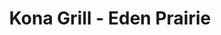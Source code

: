 ---
layout: place
title: "Kona Grill - Eden Prairie"
permalink: /minnesota/eden-prairie/kona-grill-eden-prairie.html
stateAbbr: MN
stateName: Minnesota
cityName: Eden Prairie
place_id: ChIJnW4txKIY9ocR4QoonRZmb6Q
photos:
  - name: >-
      places/ChIJnW4txKIY9ocR4QoonRZmb6Q/photos/AeeoHcLMmFGPKTvDI-_qCkDhg02URWAy7II4GzkQB_b2tAxJ3bniTVoOov4b8Itat3PZbopzoR76fQu-Hw8CGLvcf8XGkK9-9G9WWhxfIYHYwJ7hRFeEB4KtgJYzzQoRd8gYkdkxs7BW0EzGX0pqoR62l-ZfbefpKnsWTi8G9W5YCovcdP3WBkKOteNXeHnb_ESDuB-dUdHg_ouBlRawtt_QXGc7YeSDv2hZzkO8Sf5VN5z_nYywFkPdwtidpJtLEpgVq_DdFTvglUiwdIlcv6_Ec9uAZvDXM3F423Yyu09NE3GIRxM18DS6u8XiLd70yBRnV3xnK5EJqnGO_TX-saQdPO5z7VNbVpWuU4pOXrut09nzZx5oJxp7H3VdsTgSzfL87E9OT-9V1sA0p6Z1rMjgOKf5OfxOoKEL7XceQpTMdSXh--qg
    widthPx: 4032
    heightPx: 3024
    authorAttributions:
      - displayName: Paul Neumann
        uri: https://maps.google.com/maps/contrib/112571725805444518553
        photoUri: >-
          https://lh3.googleusercontent.com/a-/ALV-UjUrvL8S-UIWcKApwLoTvbXIVCyjn5SyACeRsjYJHMR2Uu_OAcfO=s100-p-k-no-mo
    flagContentUri: >-
      https://www.google.com/local/imagery/report/?cb_client=maps_api_places.places_api&image_key=!1e10!2sCIHM0ogKEICAgIDEtuKj4AE&hl=en-US
    googleMapsUri: >-
      https://www.google.com/maps/place//data=!3m4!1e2!3m2!1sCIHM0ogKEICAgIDEtuKj4AE!2e10!4m2!3m1!1s0x87f618a2c42d6e9d:0xa46f66169d280ae1
  - name: >-
      places/ChIJnW4txKIY9ocR4QoonRZmb6Q/photos/AeeoHcKvgJkdrBsIq4VxnZzv0rb5-lNt9iK-P8Jv9Ze-h5QW7kNLaARmfj9-o6LQVtNYrAvwsdEslD4mPMnKXiYKqehA2hMghooudSo-hQJHRksN-U7EGMCGV8nNGxwZ339DKtZ0bViAE9gw87xvD1YPh_0mlA7r1OzUgKn67h9VNe_mDanrGM678nzySqx6EE5aYYmzeT2CW0T6jeKi66JQmW5WlG9_SwLkYwsqts0A-u-_eCsGctxvqF2ay3L3VlAWPmW-FBLTJSk8ginosqXlC2zjcvHW0LpG5_i6FuM7Y8bbiw
    widthPx: 2048
    heightPx: 1536
    authorAttributions:
      - displayName: Kona Grill - Eden Prairie
        uri: https://maps.google.com/maps/contrib/100411444050552859063
        photoUri: >-
          https://lh3.googleusercontent.com/a-/ALV-UjWY6Jl3EIhG_M1GfxN50avbvA6irVmuywPuLucbRrqRLgcdJbJ6=s100-p-k-no-mo
    flagContentUri: >-
      https://www.google.com/local/imagery/report/?cb_client=maps_api_places.places_api&image_key=!1e10!2sAF1QipN0jY2bIIZnMt6UBJJTF_ImX3s5K2mGQKN-JjRf&hl=en-US
    googleMapsUri: >-
      https://www.google.com/maps/place//data=!3m4!1e2!3m2!1sAF1QipN0jY2bIIZnMt6UBJJTF_ImX3s5K2mGQKN-JjRf!2e10!4m2!3m1!1s0x87f618a2c42d6e9d:0xa46f66169d280ae1
  - name: >-
      places/ChIJnW4txKIY9ocR4QoonRZmb6Q/photos/AeeoHcIx4EQ_2hXmP_tWufUGLlSz9Xn5Aw9IvNazvDw_Q1286alv03rylHcWgTqUGh4ghALw8opY8f65OoNUJ09Z6IZgW_hqdE-N0rbZSLCWXPUnzYj4Lt2vYlr4PpHAyRoS5ew5nxjNr9N-ern2O_oNGtGOKOlj3-iYVey1h12MeK2YDKIOyewLuGaKIzlKJJGlk9uG3CvNdSDPpjkE4HutRxYSB9bjPVbwR1-XEVs-7ZwBD_Iub5N-ckxiv9rNbrzhpF3Ghl4yaxio-tTutiCDptGBQdXc-4h9riBn3C8O-8Vxfc5ALj7aCSxW61h9o0fHhOFz6b-aiiHt4SywITsty2U-uYDRFIRs4Sn3mydJ4oTRhsCE5A5V3KyP8o3Bqqfby5T9R8ipP2t8Z6oZMY7BDXRpf0ZHR88z63a7cjr0XepMIGz8
    widthPx: 3600
    heightPx: 4800
    authorAttributions:
      - displayName: Mikayla Mahan
        uri: https://maps.google.com/maps/contrib/117186929958386098420
        photoUri: >-
          https://lh3.googleusercontent.com/a/ACg8ocIXNojDHSvkrzA6GsbHC5h8cA-FliD6RTUYdDziRy0dwfFZxA=s100-p-k-no-mo
    flagContentUri: >-
      https://www.google.com/local/imagery/report/?cb_client=maps_api_places.places_api&image_key=!1e10!2sCIHM0ogKEICAgMDAhJ_WsAE&hl=en-US
    googleMapsUri: >-
      https://www.google.com/maps/place//data=!3m4!1e2!3m2!1sCIHM0ogKEICAgMDAhJ_WsAE!2e10!4m2!3m1!1s0x87f618a2c42d6e9d:0xa46f66169d280ae1
  - name: >-
      places/ChIJnW4txKIY9ocR4QoonRZmb6Q/photos/AeeoHcIr45EtczoQrQL33H9l-eOx8pmhhgC-LTvtUkMOIXrOJzwnbSRZuN6u73zNJy6ATwdlinBgXPCeZjLPRkn-lUEqKLx6OzU88mHtrUVLdCYgtgvdduO7P3xlIiBDxo8-RoeJWeusD5Ti5SL5WGQ0XX0XexTA8h6D_Vvh16_Dj7jYB2Wr_grweVbPXErWCjiicB8eyyNNt0ABHDTQ-FBXqK_OXtj1aOinzPR4zFTm6Jv8AYyHZITYd2l6TrPs-Jr_cLU5i_rZDEjGmHWGuegTf7xoVHdjABvh_NOgvUqgQ7oCfeC0pnLum5xQhW-bIPFqKNRulubiP2EVt8wRf-e5QFeu2VLjFu70wqV_tfwqdLOMk5CkJVmWWfgftTDdl_6FnI4WzO7CQLHU_iy64PVQWMh_ISHnRoI02qyfRQsf5rVCKPiC
    widthPx: 3024
    heightPx: 4032
    authorAttributions:
      - displayName: Chris g
        uri: https://maps.google.com/maps/contrib/108384096411673811136
        photoUri: >-
          https://lh3.googleusercontent.com/a-/ALV-UjWr0UfM-rkRTFIPuLw7Vrb_h6N1kD_cXV_OyoZOq9OsMljJkxaw=s100-p-k-no-mo
    flagContentUri: >-
      https://www.google.com/local/imagery/report/?cb_client=maps_api_places.places_api&image_key=!1e10!2sCIHM0ogKEICAgMDw8MS42gE&hl=en-US
    googleMapsUri: >-
      https://www.google.com/maps/place//data=!3m4!1e2!3m2!1sCIHM0ogKEICAgMDw8MS42gE!2e10!4m2!3m1!1s0x87f618a2c42d6e9d:0xa46f66169d280ae1
  - name: >-
      places/ChIJnW4txKIY9ocR4QoonRZmb6Q/photos/AeeoHcKoMt3tFr_lcwPbVmmaW2AMaSGz59ZEZtXf92TGieZmsumk15KLte9-bfPqT6pnuX3Gwn8c4XOvuFOUcMZnroWwxuGuLOMYdyjSxJ1rmPoBbbQiI2Gjm0FHbURlHHIwDazSekmNvl8CWebgleU2LEFSkiLN_IgUVyDHKt16cdDNf-1R0lytA0inWtzS8Qezbq0xz1BEpZjbR1lMRCJoYvRCmIhhN1jBhrOeHrN3w_AJ3Ptpr-pz4PA-hZZKu9ehUB5W2lUtRrOWps3-00-wNBzKtW1ivKV8kidC9PzdTIqUaVndHpAtFTTmOyvTYQLPDapg7GIJutV23_jPQ2uGJM3SXNel8bl7r5CrvfcHgCGIOg7M6-zbfh0OSw1z1Mr5qBm7qBXMFeK_YeLaLrJHzy20YdXKRLQ38AnYQnkVNFY
    widthPx: 4000
    heightPx: 2252
    authorAttributions:
      - displayName: David Fletcher (RegNeoJazz)
        uri: https://maps.google.com/maps/contrib/109069620791820965838
        photoUri: >-
          https://lh3.googleusercontent.com/a-/ALV-UjVE7fyeg2Y0_4f79r4cRtrMwTYNS95c2Mj6q73VgKkZaGZuTVmukg=s100-p-k-no-mo
    flagContentUri: >-
      https://www.google.com/local/imagery/report/?cb_client=maps_api_places.places_api&image_key=!1e10!2sCIHM0ogKEICAgICf4tDdOA&hl=en-US
    googleMapsUri: >-
      https://www.google.com/maps/place//data=!3m4!1e2!3m2!1sCIHM0ogKEICAgICf4tDdOA!2e10!4m2!3m1!1s0x87f618a2c42d6e9d:0xa46f66169d280ae1
  - name: >-
      places/ChIJnW4txKIY9ocR4QoonRZmb6Q/photos/AeeoHcL0xQMA0OQy6LvEx-9JJPYxZCSLGuTK9VwnBocn4s920PdS_8HmgreZE98FVBJMBZu9cw-W6EYWx7MxTVC240geBz67Sr9tQ0aIvuqRxvw1ZqZxiE8Ibugm3oGrfPzPIut1U6bUzSYbMRLzzFf4X3OKO90gGDzosC-w0pb5nh0m-3EUwm4v0wGHCTWIxJhwpbyS5qO8w74Hway5Ttp0pT4gER0oxNdGM0TiaqzHBWP-Z8fTRGIsC6vTJOtJ_QC6qD4ZOMpUEB0mQAIswtnStmxEPIlFpzdXAYLVUDN0YGVzwZBRkjDyYjdfNGK1FjpSWOOiUXYcjyn99sHpfYWiQAeEHo2L1ZPWfApQeytXvJAqk_zYywI-jO-LnjIsublfycQsxQWjrHWTTx42odZqMAfOeRhYg7tebd80bKLC-Ts2ug
    widthPx: 3621
    heightPx: 3024
    authorAttributions:
      - displayName: Karin Miller
        uri: https://maps.google.com/maps/contrib/103323540611018747531
        photoUri: >-
          https://lh3.googleusercontent.com/a-/ALV-UjWs1bD922yRJVc-RZ6jrGtabBGn9jghe7UlgRsDgxPzI0BB78eNhg=s100-p-k-no-mo
    flagContentUri: >-
      https://www.google.com/local/imagery/report/?cb_client=maps_api_places.places_api&image_key=!1e10!2sCIHM0ogKEICAgIC96821PQ&hl=en-US
    googleMapsUri: >-
      https://www.google.com/maps/place//data=!3m4!1e2!3m2!1sCIHM0ogKEICAgIC96821PQ!2e10!4m2!3m1!1s0x87f618a2c42d6e9d:0xa46f66169d280ae1
  - name: >-
      places/ChIJnW4txKIY9ocR4QoonRZmb6Q/photos/AeeoHcJwYr-ZNmaKyrUMUY6G8IRvqD0J5ZVRwgUS2yeJ_QPaGVx2WdH1uLE7iquGiji3ghLMlgcYqR4BD7Bv8NXVkdqJcosvih5ey0L5BGb_qHMHrMo27I3f-C-ErK1RxeCwzgU4aom6V8vJTYKFaG0J487S3--ayGSv3fqurSS2pV-FZ6pX_EXSgF2bAa0g4kjBGdg5qLxyNhn_1uLHvcnzk_WPvEVIMIbv06ym5wjVxi_3mqdjuJxqQev4liicaRXH7oIrm8zme_n4qvHo2YI-5xmUihD0Ah2CfBP70yeGuRZ-wK2jAe-AFn-0e3bV3RR0eSh_MdLAQkuy070BcaN75Kckt7s6OyxQl_biFZ1ZpYpQ38Z2txA1xhD4c83ufzdO8A2IhYzWnhHBw1bBKjkWwRo8h91lMZF21Tlk70iHce3w74AP
    widthPx: 3024
    heightPx: 4032
    authorAttributions:
      - displayName: Kerrythewriter
        uri: https://maps.google.com/maps/contrib/104871500429211773241
        photoUri: >-
          https://lh3.googleusercontent.com/a-/ALV-UjUYAkJJBOLlYr9zqKC3UY0hEb-gWiN3gtynmnlpZoaV818KrFG0=s100-p-k-no-mo
    flagContentUri: >-
      https://www.google.com/local/imagery/report/?cb_client=maps_api_places.places_api&image_key=!1e10!2sCIHM0ogKEICAgIDtn5jRzQE&hl=en-US
    googleMapsUri: >-
      https://www.google.com/maps/place//data=!3m4!1e2!3m2!1sCIHM0ogKEICAgIDtn5jRzQE!2e10!4m2!3m1!1s0x87f618a2c42d6e9d:0xa46f66169d280ae1
  - name: >-
      places/ChIJnW4txKIY9ocR4QoonRZmb6Q/photos/AeeoHcIKTJsdK2IvKRxhp8GKZxFuXXRBqNDs_eqpvqlolMifQnpYyauwOAidmjdOjmPBm1izdZoVnYNyNFevnE5We_8lt7Mtvxa39yoiuVjF_UXLcua4wqDj-eUddRIoXAjp5IMYMmL0Z1S3gdSwHoKnl6oC-JO9lIUHZs7Tw9kgXDBp41O67qqu1AJYTkHBdQiDn1trVhZXV52Q7ntRG-ZQtAHRmpkKO_Tgn-nXqfQBxuxrkdJnZ8sJO5cKxrzqny-27H0AE9VwU3JrxevHcPWfM61DMEaiCdlVyRpmF0P-jY6iaxDrIY40YuZqS6d5eySz_MsKvoLpOlGDU_hIIqUQWptOqFfcQC_RWYwhqKrVaHH_O2jjx8VmjsvreCyM7tEiOsxGeMHocNrpXoRLUCPT8WYesLETJ0vbBIFN3i8x0mrd-IE
    widthPx: 4000
    heightPx: 2252
    authorAttributions:
      - displayName: David Fletcher (RegNeoJazz)
        uri: https://maps.google.com/maps/contrib/109069620791820965838
        photoUri: >-
          https://lh3.googleusercontent.com/a-/ALV-UjVE7fyeg2Y0_4f79r4cRtrMwTYNS95c2Mj6q73VgKkZaGZuTVmukg=s100-p-k-no-mo
    flagContentUri: >-
      https://www.google.com/local/imagery/report/?cb_client=maps_api_places.places_api&image_key=!1e10!2sCIHM0ogKEICAgICf4tDdmAE&hl=en-US
    googleMapsUri: >-
      https://www.google.com/maps/place//data=!3m4!1e2!3m2!1sCIHM0ogKEICAgICf4tDdmAE!2e10!4m2!3m1!1s0x87f618a2c42d6e9d:0xa46f66169d280ae1
  - name: >-
      places/ChIJnW4txKIY9ocR4QoonRZmb6Q/photos/AeeoHcIEwnEVWULzLE5TECzVtsrO6Q6sKCNwCNPf_SRtYEecOyklkdOqrcZz5PuRuHxC58Fetu0vPK_oNPu5MTEvn0AlE3K1C1_a63f5K5LzinRJSLk0EziE5iR98alDNdE9fzsbGZJdZh3F8hJdGQezkCvboK1FPhJx5qHgcJCQrmTBxUVQX3b2hODRFz_dKAxJIkgtr7Wwcukej6KD69UyL8UKVxIsmrUBYX6WQalfeTHyOAo4WkrgToXypYMxTbx7uRoRfp5BC44DaHkDXa56ITefgJGsB66aKEmGGOWH-HzcLL8Sz-is42JB3iTa3YD-rCaTld-G-sA0EdH4SShZANOEM-DDdY9xD9eAhUS_8SmFFDoD7C07LxT1Qq1VnzCrGS3SbIGrpKXy7JPXm6rQBCnL-Z3ouQRh6gmArNXxINr_1ApL
    widthPx: 3840
    heightPx: 2160
    authorAttributions:
      - displayName: Andrew Gobran
        uri: https://maps.google.com/maps/contrib/105246744412396688277
        photoUri: >-
          https://lh3.googleusercontent.com/a-/ALV-UjXIDjjGesnQiFCStzXdystPVikwuvPRWt3O2Tntw5PYuaN1Gd8afg=s100-p-k-no-mo
    flagContentUri: >-
      https://www.google.com/local/imagery/report/?cb_client=maps_api_places.places_api&image_key=!1e10!2sCIHM0ogKEICAgID6o62-8gE&hl=en-US
    googleMapsUri: >-
      https://www.google.com/maps/place//data=!3m4!1e2!3m2!1sCIHM0ogKEICAgID6o62-8gE!2e10!4m2!3m1!1s0x87f618a2c42d6e9d:0xa46f66169d280ae1
  - name: >-
      places/ChIJnW4txKIY9ocR4QoonRZmb6Q/photos/AeeoHcJsLTdKAzhvn2G5Fxn6vbpUyDM4XuEyyRccoW_SZyI39EIFamIyLz1GDS27_UZxgveStFZEM_aPGQ770Ban3sWcW73gsXViWTkpl-zU_aN0a6p-OkUfYNVlldTC5DWIgB5tVKioNVHzK1UZZUoJV2-fgTmvzle9nRpCWEcE2w33nSeT3PH4klBan5ttwgjKALAPchjy8i2VndAhEYtoy0Yuejs8b7oH4Bq0sHwEyN9M_PfRCmvd41WBec44OKuYQYvK1syIeAdkFeu-bORMUWcQmWqIUwfWxzuZ3coVu3Oipg
    widthPx: 4800
    heightPx: 3475
    authorAttributions:
      - displayName: Kona Grill - Eden Prairie
        uri: https://maps.google.com/maps/contrib/100411444050552859063
        photoUri: >-
          https://lh3.googleusercontent.com/a-/ALV-UjWY6Jl3EIhG_M1GfxN50avbvA6irVmuywPuLucbRrqRLgcdJbJ6=s100-p-k-no-mo
    flagContentUri: >-
      https://www.google.com/local/imagery/report/?cb_client=maps_api_places.places_api&image_key=!1e10!2sAF1QipOKsPf5jszQbUD9Wp_5kv-iEzVss57UzllNRm_l&hl=en-US
    googleMapsUri: >-
      https://www.google.com/maps/place//data=!3m4!1e2!3m2!1sAF1QipOKsPf5jszQbUD9Wp_5kv-iEzVss57UzllNRm_l!2e10!4m2!3m1!1s0x87f618a2c42d6e9d:0xa46f66169d280ae1
address: 11997 Singletree Ln, Eden Prairie, MN 55344, USA
street: 11997 Singletree Ln
city: Eden Prairie
state: MN
zip: '55344'
country: USA
neighborhood: null
latitude: '44.855771'
longitude: '-93.428827'
accessibility_options:
  wheelchairAccessibleParking: true
  wheelchairAccessibleEntrance: true
  wheelchairAccessibleRestroom: true
  wheelchairAccessibleSeating: true
business_status: OPERATIONAL
name: Kona Grill - Eden Prairie
google_maps_links:
  directionsUri: >-
    https://www.google.com/maps/dir//''/data=!4m7!4m6!1m1!4e2!1m2!1m1!1s0x87f618a2c42d6e9d:0xa46f66169d280ae1!3e0
  placeUri: https://maps.google.com/?cid=11848801391947025121
  writeAReviewUri: >-
    https://www.google.com/maps/place//data=!4m3!3m2!1s0x87f618a2c42d6e9d:0xa46f66169d280ae1!12e1
  reviewsUri: >-
    https://www.google.com/maps/place//data=!4m4!3m3!1s0x87f618a2c42d6e9d:0xa46f66169d280ae1!9m1!1b1
  photosUri: >-
    https://www.google.com/maps/place//data=!4m3!3m2!1s0x87f618a2c42d6e9d:0xa46f66169d280ae1!10e5
primary_type: American Restaurant
opening_hours:
  regular: null
  current: null
secondary_opening_hours:
  regular:
    weekdayDescriptions: null
    type: null
  current:
    weekdayDescriptions: null
    type: null
phone: null
price_level: null
price_range: null
rating: null
rating_count: 0
website: null
description: null
reviews: null
parking_options: null
payment_options: null
allow_dogs: null
curbside_pickup: null
delivery: null
dine_in: null
good_for_children: null
good_for_groups: null
good_for_sports: null
live_music: null
menu_for_children: null
outdoor_seating: null
reservable: null
restroom: null
serves_beer: null
serves_breakfast: null
serves_brunch: null
serves_cocktails: null
serves_coffee: null
serves_dinner: null
serves_dessert: null
serves_lunch: null
serves_vegetarian_food: null
serves_wine: null
takeout: null

---